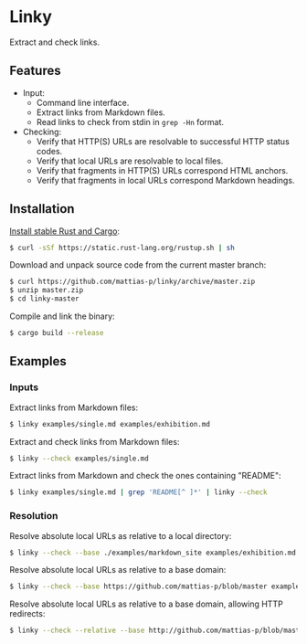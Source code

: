 Linky
=====
Extract and check links.


Features
--------
* Input:
  * Command line interface.
  * Extract links from Markdown files.
  * Read links to check from stdin in `grep -Hn` format.
* Checking:
  * Verify that HTTP(S) URLs are resolvable to successful HTTP status codes.
  * Verify that local URLs are resolvable to local files.
  * Verify that fragments in HTTP(S) URLs correspond HTML anchors.
  * Verify that fragments in local URLs correspond Markdown headings.



Installation
------------
[Install stable Rust and Cargo]:

```sh
$ curl -sSf https://static.rust-lang.org/rustup.sh | sh
```

Download and unpack source code from the current master branch:

```sh
$ curl https://github.com/mattias-p/linky/archive/master.zip
$ unzip master.zip
$ cd linky-master
```

Compile and link the binary:

```sh
$ cargo build --release
```

[Install stable Rust and Cargo]: http://doc.crates.io/


Examples
--------

### Inputs

Extract links from Markdown files:

```sh
$ linky examples/single.md examples/exhibition.md
```

Extract and check links from Markdown files:

```sh
$ linky --check examples/single.md
```

Extract links from Markdown and check the ones containing "README":

```sh
$ linky examples/single.md | grep 'README[^ ]*' | linky --check
```

### Resolution

Resolve absolute local URLs as relative to a local directory:

```sh
$ linky --check --base ./examples/markdown_site examples/exhibition.md
```

Resolve absolute local URLs as relative to a base domain:

```sh
$ linky --check --base https://github.com/mattias-p/blob/master examples/exhibition.md
```

Resolve absolute local URLs as relative to a base domain, allowing HTTP redirects:

```sh
$ linky --check --relative --base http://github.com/mattias-p/blob/master examples/exhibition.md
```
